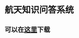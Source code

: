 # 航天知识问答系统

## 可以在[这里][here]下载

[here]:https://github.com/QYF-RYCBStudio/Aerospace-Knowledge-Question-Answering-System/releases/tag/1.0
